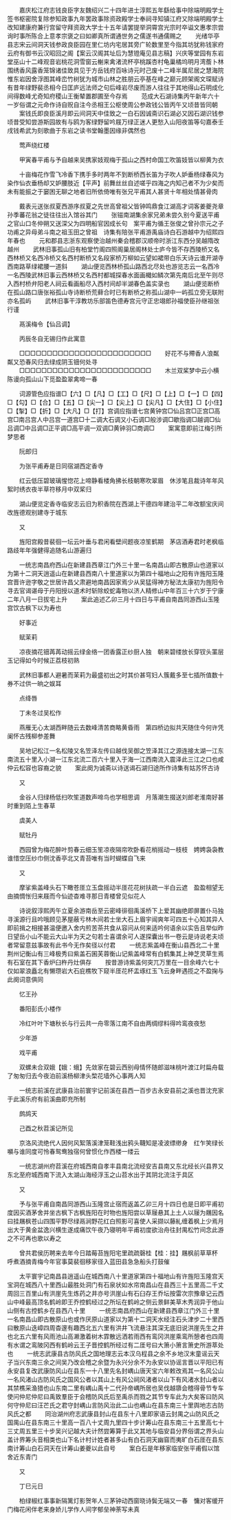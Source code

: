 <!-- { "loadSidebar": true } -->
　　嘉庆松江府志钱良臣字友魏绍兴二十四年进士淳熙五年繇给事中除端明殿学士签书枢密院复除参知政事九年罢政事除资政殿学士奉祠寻知镇江府又除端明殿学士改知建康府兼行宫留守拜资政大学士十五年请罢提举洞霄宫光宗时卒谥文惠孝宗尝询时事所陈合上意孝宗褒之曰如卿真所谓通世务之儒遂书通儒赐之
　　光绪华亭县志宋云间洞天钱参政良臣园在里仁坊内宅居其旁广轮数里至今指其坊犹称钱家府云府有御书云汉昭回之阁【案云汉阁其址后为慧镫庵见县志稿】兴庆等堂园有东岩堂巫山十二峰观音岩桃花洞雪窗云榭来禽渚流杯亭桃蹊杏村龟巢橘坞明月湾薝卜林围绣香风露香笼锦诸佳致具见于方岳钱府百咏诗元时己废十二峰半属尼居之慧海院惟东岩因舍浮图其峰峦竹树犹为城巿山林之胜朋云亭基在峰之巅元顾架阁文琛赋诗有昔年绿野裴丞相今日匡庐远法师之句后峰岩尽废而游人往往于其地得山石明成化间得数峰尤奇知府稷山王衡辇置郡圃至今存焉
　　范成大石湖诗集丙午新年六十一岁俗谓之元命作诗自贶自注今丞相王公枢使周公参政钱公皆丙午又顷昔皆同朝
　　案钱氏即良臣溪月即云间洞天中佳致之一白石因诚斋识石湖必又因石湖识钱参顷昔受知尝游斯园故有与鸥为客绿野留吟屐万绿正迷人更愁入山阳夜笛等句嘉泰壬戌钱希武为刻歌曲于东岩之读书堂翰墨因缘非偶然也

　　莺声绕红楼

　　甲寅春平甫与予自越来吴携家妓观梅于孤山之西村命国工吹笛妓皆以柳黄为衣

　　十亩梅花作雪飞冷香下携手多时两年不到断桥西长笛为子吹人妒垂杨绿春风为染作仙衣垂杨却又妒腰肢近【平声】前舞丝丝自述嗟乎四海之内知己者不为少矣而未有能振之于窭困无聊之地者旧所依倚唯有张兄平甫其人甚贤十年相处情甚骨肉

　　戴表元送张叔夏西游序叔夏之先世高曾祖父皆钟鸣鼎食江湖高才词客姜夔尧章孙季蕃花翁之徒往往出入馆谷其门
　　张镃南湖集余家兄弟未尝久别今夏送平甫之官山口冬仲朔又送深父为四明船官因成长句　案平甫为循王张俊之曾孙宗元之子功甫之异母弟斗南之祖玉田之曾祖　诗集有陪张平甫游禹庙诗白石游越中为绍熙四年春也
　　元和郡县志浙东观察使治越州秦会稽郡汉顺帝时浙江东西分吴越隋改越州
　　武林旧事孤山旧有柏堂竹阁四照阁巢居阁林处士庐今皆不存西陵桥又名西林桥又名西冷桥又名西村断桥又名段家桥万柳如云望如裙带白乐天诗云谁开湖寺西南路草绿裙腰一道斜
　　湖山便览西林桥孤山路西北尽处也游览志云一名西冷一名西陵武林旧事云西林桥又名西村都城探春水面画檝如鳞次第先南后北至午则尽入西村桥弁阳老人祠云看画船尽入西村间却半湖春色盖实录也
　　湖山便览断桥在孤山路口唐张裕孤山寺诗断桥荒藓合时已有断桥之称孤山湖中一屿孤立旁无联附亦名孤屿
　　武林旧事干淳教坊乐部笛色德寿宫元守正忠翊郎孙福使臣孙继祖张行谨

　　鬲溪梅令【仙吕调】

　　丙辰冬自无锡归作此寓意

　　□□□□□□□□□□□□□□□□□□□□□□□□
　　好花不与殢香人浪粼粼又恐春风归去绿成阴玉钿何处寻
　　□□□□□□□□□□□□□□□□□□□□□□□□
　　木兰双桨梦中云小横陈谩向孤山山下觅盈盈翠禽啼一春

　　词源管色应指谱□【六】□【凡】□【工】□【尺】□【上】□【一】□【四】□【勾】□【合】□【五】□【尖一】□【尖上】□【尖凡】□【大住】□【小住】□【掣】□【折】□【大凡】□【打】宫调应指谱七宫黄钟宫□仙吕宫□正宫□高宫□南吕宫人中吕宫一道宫□十二调大石调又小石调□般涉调□歇指调□越调□仙吕调□中吕调□正平调□高平调一双调□黄钟羽□商调□
　　案寓意即前江梅引所梦思者

　　阮郎归

　　为张平甫寿是日同宿湖西定香寺

　　红云低压碧玻璃惺惚花上啼静看楼角拂长枝朝寒吹翠眉　休涉笔且裁诗年年风絮时绣衣夜半草符移月中双桨归

　　湖山便览定香寺临安志云旧为积香院在西湖上干德四年建治平二年改额宝庆间改旌德观别建寺于城东

　　又

　　旌阳宫殿昔裴徊一坛云叶垂与君闲看壁间题夜凉笙鹤期　茅店酒寿君时老枫临路歧年年强健得追随名山游遍归

　　一统志南昌府西山在新建县西章江门外三十里一名南昌山即古散原山也道家以为第十二洞天逍遥山在新建县西南八十里道家以为第四十福地山之阳有许旌阳玉隆宫晋许逊字敬之世居许昌父肃避地南昌因家焉少从吴猛得神方秘法太康初为旌阳令寻去官谒谌母于丹阳授以道术时斩除蛟蛇毒物以济人精修山中年百三十六岁于宁康二年八月一日拔宅上升
　　案此追述乙卯三月十四日与平甫自南昌同游西山玉隆宫饮古枫下以为寿也

　　好事近

　　赋茉莉

　　凉夜摘花钿苒苒动摇云绿金络一团香露正纱厨人独　朝来碧缕放长穿钗头罣层玉记得如今时候正荔枝初熟

　　武林旧事都人避暑而茉莉为最盛初出之时其价甚穹妇人簇戴多至七插所值数十券不过供一晌之娱耳

　　点绛唇

　　丁未冬过吴松作

　　燕雁无心太湖西畔随云去数峰清苦商略黄昏雨　第四桥边拟共天随住今何许凭阑怀古残柳参差舞

　　吴地记松江一名松陵又名笠泽左传曰越伐吴御之笠泽其江之源连接太湖一江东南流五十里入小湖一江东北流二百六十里入于海一江西南流入震泽此三江之口也咸仲云松容也容裔之貌
　　案此阕为诚斋以诗送谒石湖归途所作诗集有姑苏怀古诗

　　又

　　金谷人归绿杨低扫吹笙道数声啼鸟也学相思调　月落潮生掇送刘郎老淮南好甚时重到陌上生春草

　　虞美人

　　赋牡丹

　　西园曾为梅花醉叶剪春云细玉笙凉夜隔帘吹卧看花梢摇动一枝枝　娉娉袅袅教谁惜空压纱巾侧沈香亭北又青苔唯有当时蝴蝶自飞来

　　又

　　摩挲紫盖峰头石下瞰苍厓立玉盘摇动半厓花花树扶疏一半白云遮　盈盈相望无由摘惆怅归来屐而今仙迹杳难寻那日青楼曾见似花人

　　诗说叙淳熙丙午立夏余游南岳至云密峰徘徊禹溪桥下上爱其幽绝即屏置仆马独寻溪源行且吟哦顾见茅屋蔽亏林木间若士坐大石上眉宇闿爽年可四五十心知其异人即前揖之相接甚温便邀入舍内煎苦茶共食从容问从何来适吟何语余以实告且举似昨日望岳小山不能云大山半为天之句若士喜谓余可人遂探囊出书一卷云是诗说老夫顷者常留意兹事故有此书今无作矣径以付君
　　一统志紫盖峰在衡山县西北二十里荆州记衡山有三峰极秀曰紫盖石囷芙蓉衡山记紫盖峰常有白鹤集其上神芝灵草生焉有石室在其下香炉臼杵丹灶俱存
　　按昔游诗紫盖何突兀万里在一目余峰六七十仅如翠浪矗北有懒瓒岩大石庇樵牧下窥半厓花杯盂琢红玉飞云身畔遇揽之不盈掬与此阕词意俱同

　　忆王孙

　　番阳彭氏小楼作

　　冷红叶叶下塘秋长与行云共一舟零落江南不自由两绸缪料得吟鸾夜夜愁

　　少年游

　　戏平甫

　　双螺未合双娥【娥：蛾】先敛家在碧云西别母情怀随郎滋味桃叶渡江时扁舟载了匆匆归去今夜泊前溪杨柳津头棃花墙外心事两人知

　　一统志前溪在武康县治前寰宇记前溪在县西一百步古永安县前之溪也晋沈充家于此溪乐府有前溪曲即充所制

　　鹧鸪天

　　己酉之秋苕溪记所见

　　京洛风流绝代人因何风絮落溪津笼鞋浅出鸦头韈知是凌波缥缈身　红乍笑绿长嚬与谁同度可怜春鸳鸯独宿何曾惯化作西楼一缕云

　　一统志湖州府苕溪在府城西南自孝丰县南北流经安吉县南又东北经长兴县界又东北至府城西南下流入太湖山海经浮玉之山苕水出于其阴北流注于具区

　　又

　　予与张平甫自南昌同游西山玉隆宫止宿而返盖乙卯三月十四日也是日即平甫初度因买酒茅舍并坐古枫下古枫旌阳在时物也旌阳尝以草屦悬其上土人以屦为屩因名曰挂屩枫苍山四围平野尽绿鬲涧野花红白照影可喜使人采撷以藤糺缠着枫上少焉月出大于黄金盆逸兴横生遂成痛饮午夜乃寝明年平甫初度欲治舟往封禺松竹间念此游之不可再也歌以寿之

　　曾共君侯历聘来去年今日踏莓苔旌阳宅里疏疏磬桂【桂：挂】屩枫前草草杯　呼煮酒摘青梅今年官事莫裴徊移家径入蓝田县急急船头打鼓催

　　太平寰宇记南昌县逍遥山在城西南八十里道家第四十福地山有许旌阳玉隆宫天宝洞在城西八十里西山最胜处洞门有石泉状如水帘南昌山在县西三十五里高二千丈周回三百里山有洪崖先生炼药之井亦号洪崖山有石臼存王乔坛按雷次宗豫章记云西山中峰最高顶名鹤岭即王乔控鹤经过之所坛在鹤岭之侧云景鲜美草木秀润异于他山山侧有古控鹤乡在县西八十里
　　一统志南昌府西山在新建县西章江门外三十里一名南昌山即古散原山也或作厌原山道家以为第十二洞天水经注石头津步二十里西曰散原山迭嶂四周杳邃有趣西北五六里有洪井飞流悬注其深无底旧说洪崖先生之井也北五六里有风雨池山高濑激着树木霏散远洒若雨西有鸾冈洪崖乘鸾所憩者也四周有水谓之鸾陂冈西有鹤岭云王子晋控鹤所经过有二厓号曰大箫小箫言箫史所游萃处也
　　一统志武康县古防风氏之国地理志云本汉乌程县之余不乡地汉末童谣云天子当兴东南三余之间吴乃改会稽之余暨为永兴分余不为永安以协谣言晋以平阳已有永安县复改武康防风山在县东一十八里先名封嵎山唐天宝六年敕改焉其一名风公山一名风渚山古防风氏之国风公者以其山上有风公祠风渚者以山下有风渚水封山者以其禁樵采渔猎也山东南二里有嵎山禹十二代孙帝嵎所居也吴伐越隳会稽得骨节专车使问仲尼仲尼曰禹致羣臣于会稽防风氏后至禹杀而戮之其节专车此为大矣客曰防风何守仲尼曰汪芒氏之君守封嵎山言防风治此二山也嵎山在县东南三十里舆地志古防风氏之都
　　同治湖州府志武康县封山在县东十八里即家语云封禺之山防风氏之国禺山在县东南三十里高一百八十丈周九里四十步计筹山在县东南三十五里高七十三丈周五里三十步吴兴记越大夫计然尝筹算于此又其地与临安县分界俗谓之界头山盖计界筹头音相类也山下名计村计姓者甚多山有白石洞天幽窅而夷旷白石厓在县东南计筹山白石洞天在计筹山姜夔以此自号
　　案白石是年移家临安张平甫假以馆舍近东青门

　　又

　　丁巳元日

　　柏绿椒红事事新隔篱灯影贺年人三茅钟动西窗晓诗鬓无端又一春　慵对客缓开门梅花闲伴老来身娇儿学作人间字郁垒神荼写未真

